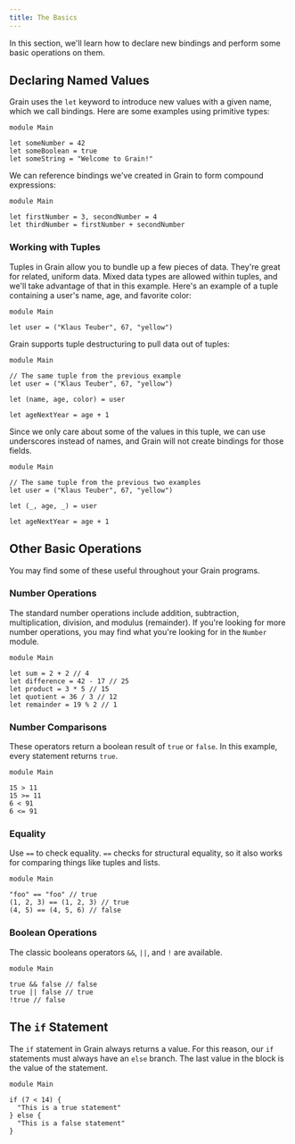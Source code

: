```yaml
---
title: The Basics
---
```


In this section, we'll learn how to declare new bindings and perform some basic operations on them.

## Declaring Named Values

Grain uses the `let` keyword to introduce new values with a given name, which we call bindings. Here are some examples using primitive types:

```grain
module Main

let someNumber = 42
let someBoolean = true
let someString = "Welcome to Grain!"
```

We can reference bindings we've created in Grain to form compound expressions:

```grain
module Main

let firstNumber = 3, secondNumber = 4
let thirdNumber = firstNumber + secondNumber
```

### Working with Tuples

Tuples in Grain allow you to bundle up a few pieces of data. They're great for related, uniform data. Mixed data types are allowed within tuples, and we'll take advantage of that in this example. Here's an example of a tuple containing a user's name, age, and favorite color:

```grain
module Main

let user = ("Klaus Teuber", 67, "yellow")
```

Grain supports tuple destructuring to pull data out of tuples:

```grain
module Main

// The same tuple from the previous example
let user = ("Klaus Teuber", 67, "yellow")

let (name, age, color) = user

let ageNextYear = age + 1
```

Since we only care about some of the values in this tuple, we can use underscores instead of names, and Grain will not create bindings for those fields.

```grain
module Main

// The same tuple from the previous two examples
let user = ("Klaus Teuber", 67, "yellow")

let (_, age, _) = user

let ageNextYear = age + 1
```

## Other Basic Operations

You may find some of these useful throughout your Grain programs.

### Number Operations

The standard number operations include addition, subtraction, multiplication, division, and modulus (remainder). If you're looking for more number operations, you may find what you're looking for in the `Number` module.

```grain
module Main

let sum = 2 + 2 // 4
let difference = 42 - 17 // 25
let product = 3 * 5 // 15
let quotient = 36 / 3 // 12
let remainder = 19 % 2 // 1
```

### Number Comparisons

These operators return a boolean result of `true` or `false`. In this example, every statement returns `true`.

```grain
module Main

15 > 11
15 >= 11
6 < 91
6 <= 91
```

### Equality

Use `==` to check equality. `==` checks for structural equality, so it also works for comparing things like tuples and lists.

```grain
module Main

"foo" == "foo" // true
(1, 2, 3) == (1, 2, 3) // true
(4, 5) == (4, 5, 6) // false
```

### Boolean Operations

The classic booleans operators `&&`, `||`, and `!` are available.

```grain
module Main

true && false // false
true || false // true
!true // false
```

## The `if` Statement

The `if` statement in Grain always returns a value. For this reason, our `if` statements must always have an `else` branch. The last value in the block is the value of the statement.

```grain
module Main

if (7 < 14) {
  "This is a true statement"
} else {
  "This is a false statement"
}
```
